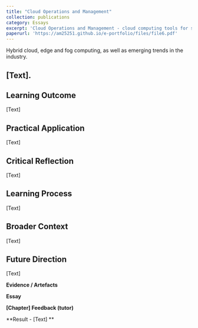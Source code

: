 ```yaml
---
title: "Cloud Operations and Management"
collection: publications
category: Essays
excerpt: 'Cloud Operations and Management - cloud computing tools for scripting, GUI design and data analysis hybrid cloud, edge and fog computing, as well as emerging trends in the industry.'
paperurl: 'https://am25251.github.io/e-portfolio/files/file6.pdf'
---
```


Hybrid cloud, edge and fog computing, as well as emerging trends in the industry.

**[Text].**
---


## Learning Outcome

[Text]

## Practical Application

[Text]

## Critical Reflection

[Text]

## Learning Process

[Text]

## Broader Context

[Text]

## Future Direction

[Text]

**Evidence / Artefacts**

**Essay**

**[Chapter] Feedback (tutor)**

**Result - [Text] **

